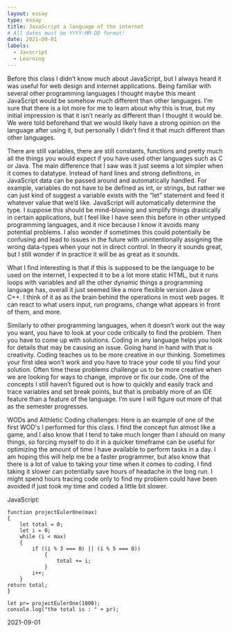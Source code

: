 ```yaml
---
layout: essay
type: essay
title: JavaScript a language of the internet
# All dates must be YYYY-MM-DD format!
date: 2021-09-01
labels:
  - Javscript
  - Learning
---
```


Before this class I didn’t know much about JavaScript, but I always heard it was useful for web design and internet applications.  Being familiar with several other programming languages I thought maybe this meant JavaScript would be somehow much different than other languages.  I’m sure that there is a lot more for me to learn about why this is true, but my initial impression is that it isn’t nearly as different than I thought it would be.  We were told beforehand that we would likely have a strong opinion on the language after using it, but personally I didn't find it that much different than other languages.

There are still variables, there are still constants, functions and pretty much all the things you would expect if you have used other languages such as C or Java.  The main difference that I saw was it just seems a lot simpler when it comes to datatype. Instead of hard lines and strong definitions, in JavaScript data can be passed around and automatically handled.  For example, variables do not have to be defined as int, or strings, but rather we can just kind of suggest a variable exists with the “let” statement and feed it whatever value that we’d like. JavaScript will automatically determine the type.  I suppose this should be mind-blowing and simplify things drastically in certain applications, but I feel like I have seen this before in other untyped programming languages, and it nice because I know it avoids many potential problems.  I also wonder if sometimes this could potentially be confusing and lead to issues in the future with unintentionally assigning the wrong data-types when your not in direct control.  In theory it sounds great, but I still wonder if in practice it will be as great as it sounds.

What I find interesting is that if this is supposed to be the language to be used on the internet, I expected it to be a lot more static HTML, but it runs loops with variables and all the other dynamic things a programming language has, overall it just seemed like a more flexible version Java or C++. I think of it as as the brain behind the operations in most web pages. It can react to what users input, run programs, change what appears in front of them, and more. 

Similarly to other programming languages, when it doesn’t work out the way you want, you have to look at your code critically to find the problem. Then you have to come up with solutions. Coding in any language helps you look for details that may be causing an issue. Going hand in hand with that is creativity. Coding teaches us to be more creative in our thinking. Sometimes your first idea won’t work and you have to trace your code til you find your solution.  Often time these problems challenge us to be more creative when we are looking for ways to change, improve or fix our code.  One of the concepts I still haven’t figured out is how to quickly and easily track and trace variables and set break points, but that is probably more of an IDE feature than a feature of the language.  I’m sure I will figure out more of that as the semester progresses.
	
WODs and Althletic Coding challenges:
Here is an example of one of the first WOD's I performed for this class. I find the concept fun almost like a game, and I also know that I tend to take much longer than I should on many things, so forcing myself to do it in a quicker timeframe can be useful for optimizing the amount of time I have available to perform tasks in a day.  I am hoping this will help me be a faster programmer, but also know that there is a lot of value to taking your time when it comes to coding.  I find taking it slower can potentially save hours of headache in the long run.  I might spend hours tracing code only to find my problem could have been avoided if just took my time and coded a little bit slower.

JavaScript:


	function projectEulerOne(max)
	{
		let total = 0;
  		let i = 0;
  		while (i < max)
  		{
  			if ((i % 3 === 0) || (i % 5 === 0))
    			{
    				total += i;
    			}
    		i++;
  		} 
  	return total;
	}

	let pr= projectEulerOne(1000);
	console.log("the total is : " + pr);



2021-09-01
